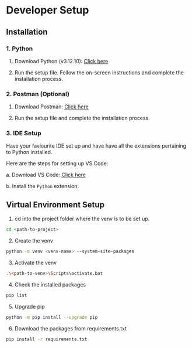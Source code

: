 # Developer Setup

## Installation

### 1. Python

1. Download Python (v3.12.10): [Click here](https://www.python.org/downloads/release/python-31210/)

2. Run the setup file. Follow the on-screen instructions and complete the installation process. 

### 2. Postman (Optional)

1. Download Postman: [Click here](https://www.postman.com/downloads/)

2. Run the setup file and complete the installation process.

### 3. IDE Setup

Have your faviourite IDE set up and have have all the extensions pertaining to Python installed.

Here are the steps for setting up VS Code:

a. Download VS Code: [Click here](https://code.visualstudio.com/download)

b. Install the `Python` extension.

## Virtual Environment Setup

1. cd into the project folder where the venv is to be set up.

```bash
cd <path-to-project>
```

2. Create the venv

```bash
python -m venv <venv-name> --system-site-packages
```

3. Activate the venv

```bash
.\<path-to-venv>\Scripts\activate.bat
```

4. Check the installed packages

```bash
pip list
```

5. Upgrade pip

```bash
python -m pip install --upgrade pip
```

6. Download the packages from requirements.txt

```bash
pip install -r requirements.txt
```